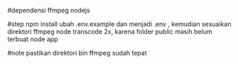 #dependensi
ffmpeg
nodejs

#step
npm install
ubah .env.example dan menjadi .env , kemudian sesuaikan direktori ffmpeg
node transcode 2x, karena folder public masih belum terbuat
node app

#note
pastikan direktori bin ffmpeg sudah tepat